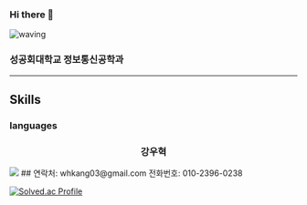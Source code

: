 ### Hi there 👋

<!--
**woohyuk0428/woohyuk0428** is a ✨ _special_ ✨ repository because its `README.md` (this file) appears on your GitHub profile.

Here are some ideas to get you started:

- 🔭 I’m currently working on ...
- 🌱 I’m currently learning ...
- 👯 I’m looking to collaborate on ...
- 🤔 I’m looking for help with ...
- 💬 Ask me about ...
- 📫 How to reach me: ...
- 😄 Pronouns: ...
- ⚡ Fun fact: ...
-->
![waving](https://capsule-render.vercel.app/api?type=waving&height=200&text=WooHyukKang&fontAlign=70&fontAlignY=40&color=gradient)

### 성공회대학교 정보통신공학과
---
## Skills
### languages
<h3 style=text-align:center>강우혁</h3>
<img src="https://camo.githubusercontent.com/5e1ffb537fb7903df7a181ea5ee2101c44f697813518cd7ae16fd4afbdd02980/68747470733a2f2f696d672e736869656c64732e696f2f62616467652f2d507974686f6e2d3337373661623f7374796c653d666f722d7468652d6261646765266c6f676f3d707974686f6e266c6f676f436f6c6f723d666666"/>
## 연락처: whkang03@gmail.com 전화번호: 010-2396-0238

[![Solved.ac Profile](http://mazassumnida.wtf/api/v2/generate_badge?boj=whkang03)](https://solved.ac/whkang03/)
